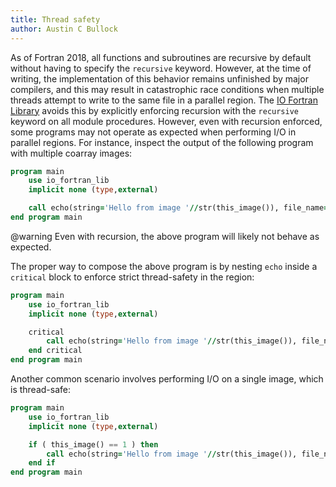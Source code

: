```yaml
---
title: Thread safety
author: Austin C Bullock
---
```


As of Fortran 2018, all functions and subroutines are recursive by default without having to specify the `recursive` keyword. However, at the time of writing, the implementation of this behavior remains unfinished by major compilers, and this may result in catastrophic race conditions when multiple threads attempt to write to the same file in a parallel region. The [IO Fortran Library](../../index.html) avoids this by explicitly enforcing recursion with the `recursive` keyword on all module procedures. However, even with recursion enforced, some programs may not operate as expected when performing I/O in parallel regions. For instance, inspect the output of the following program with multiple coarray images:

```fortran
program main
    use io_fortran_lib
    implicit none (type,external)

    call echo(string='Hello from image '//str(this_image()), file_name='hello.txt')
end program main
```

@warning Even with recursion, the above program will likely not behave as expected.

The proper way to compose the above program is by nesting `echo` inside a `critical` block to enforce strict thread-safety in the region:

```fortran
program main
    use io_fortran_lib
    implicit none (type,external)

    critical
        call echo(string='Hello from image '//str(this_image()), file_name='hello.txt')
    end critical
end program main
```

Another common scenario involves performing I/O on a single image, which is thread-safe:

```fortran
program main
    use io_fortran_lib
    implicit none (type,external)

    if ( this_image() == 1 ) then
        call echo(string='Hello from image '//str(this_image()), file_name='hello.txt')
    end if
end program main
```
